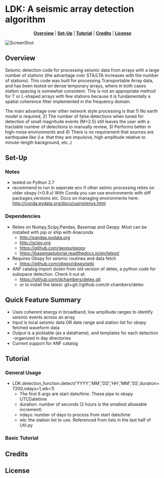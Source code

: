 LDK: A seismic array detection algorithm
===============================================
</p>

<p align="center">
<b><a href="#overview">Overview</a></b>
|
<b><a href="#set-up">Set-Up</a></b>
|
<b><a href="#tutorial">Tutorial</a></b>
|
<b><a href="#credits">Credits</a></b>
|
<b><a href="#license">License</a></b>
</p>

![ScreenShot](https://github.com/quapity/LDK/raw/master/SSoverview.png)

Overview
-----

Seismic detection code for processing seismic data from arrays with a large number of stations
(the advantage over STA/LTA increases with the number of stations). This code was built for processing
Transportable Array data, and has been tested on dense temporary arrays, where in both cases station
spacing is somewhat consistent. This is not an appropriate method for T or L-shaped arrays with few 
stations because it is fundamentally a spatial coherence filter implemented in the frequency domain.

The main advantage over other network style processing is that 1) No earth model is required,
2) The number of false detections when tuned for detection of small magnitude events (M<2.5)
still leaves the user with a tractable number of detections to manually review, 3) Performs better 
in high-noise environments and 4) There is no requirement that sources are earthquake like 
(i.e. that they are impulsive, high amplitude relative to minute-length background, etc..)  


Set-Up
------------

### Notes
* tested on Python 2.7
* recommend to run in seperate env if other seimic processing relies on older obspy (<0.9.x)
    With Conda you can use environments with diff packages,versions etc.
    Docs on managing environments here: http://conda.pydata.org/docs/using/envs.html 

### Dependencies
* Relies on Numpy,Scipy,Pandas, Basemap and Geopy. Most can be installed with pip or ship with Anaconda
    - http://pandas.pydata.org
    - http://scipy.org
    - https://github.com/geopy/geopy
    - https://basemaptutorial.readthedocs.io/en/latest/
* Requires Obspy for seismic routines and data fetch 
    - https://github.com/obspy/obspy/wiki
* ANF catalog import stolen from old version of detex, a python code for subspace detection. Check it out at:
    - https://github.com/dchambers/detex.git 
    - or to install the latest: git+git://github.com/d-chambers/detex


Quick Feature Summary
-----
* Uses coherent energy in broadband, low amplitude ranges to identify seismic events across an array
* Input is local seismic data OR date range and station list for  obspy fetched waveform data
* Output is a picktable (as a dataframe), and templates for each detection -organized in day directories
* Current support for ANF catalog 


Tutorial
----------

### General Usage

* LDK.detection_function.detect('YYYY','MM','DD','HH','MM','SS',duration=7200,ndays=1,wb=1)
    - The first 6 args are start date/time. These pipe to obspy UTCDatetime
    - duration: number of seconds (2 hours is the smallest allowable increment)
    - ndays:    number of days to process from start date/time
    - wb:       the station list to use. Referenced from lists in the last half of Util.py

### Basic Tutorial

Credits
------------


License
-------------

